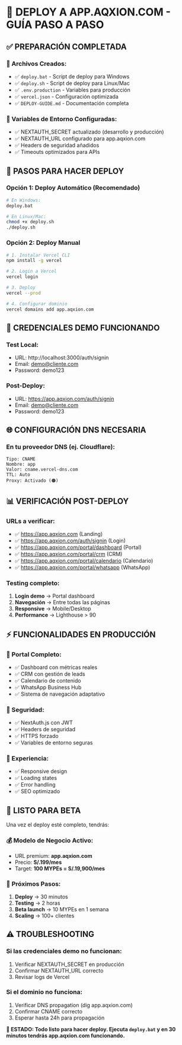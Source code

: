 # 🚀 DEPLOY A APP.AQXION.COM - GUÍA PASO A PASO

## ✅ PREPARACIÓN COMPLETADA

### 📁 Archivos Creados:
- ✅ `deploy.bat` - Script de deploy para Windows
- ✅ `deploy.sh` - Script de deploy para Linux/Mac  
- ✅ `.env.production` - Variables para producción
- ✅ `vercel.json` - Configuración optimizada
- ✅ `DEPLOY-GUIDE.md` - Documentación completa

### 🔧 Variables de Entorno Configuradas:
- ✅ NEXTAUTH_SECRET actualizado (desarrollo y producción)
- ✅ NEXTAUTH_URL configurado para app.aqxion.com
- ✅ Headers de seguridad añadidos
- ✅ Timeouts optimizados para APIs

## 🚀 PASOS PARA HACER DEPLOY

### Opción 1: Deploy Automático (Recomendado)
```bash
# En Windows:
deploy.bat

# En Linux/Mac:
chmod +x deploy.sh
./deploy.sh
```

### Opción 2: Deploy Manual
```bash
# 1. Instalar Vercel CLI
npm install -g vercel

# 2. Login a Vercel
vercel login

# 3. Deploy
vercel --prod

# 4. Configurar dominio
vercel domains add app.aqxion.com
```

## 🔑 CREDENCIALES DEMO FUNCIONANDO

### Test Local:
- URL: http://localhost:3000/auth/signin
- Email: demo@cliente.com
- Password: demo123

### Post-Deploy:
- URL: https://app.aqxion.com/auth/signin
- Email: demo@cliente.com  
- Password: demo123

## 🌐 CONFIGURACIÓN DNS NECESARIA

### En tu proveedor DNS (ej. Cloudflare):
```
Tipo: CNAME
Nombre: app
Valor: cname.vercel-dns.com
TTL: Auto
Proxy: Activado (🟠)
```

## 📊 VERIFICACIÓN POST-DEPLOY

### URLs a verificar:
- ✅ https://app.aqxion.com (Landing)
- ✅ https://app.aqxion.com/auth/signin (Login)
- ✅ https://app.aqxion.com/portal/dashboard (Portal)
- ✅ https://app.aqxion.com/portal/crm (CRM)
- ✅ https://app.aqxion.com/portal/calendario (Calendario)
- ✅ https://app.aqxion.com/portal/whatsapp (WhatsApp)

### Testing completo:
1. **Login demo** → Portal dashboard
2. **Navegación** → Entre todas las páginas
3. **Responsive** → Mobile/Desktop
4. **Performance** → Lighthouse > 90

## ⚡ FUNCIONALIDADES EN PRODUCCIÓN

### 🎯 Portal Completo:
- ✅ Dashboard con métricas reales
- ✅ CRM con gestión de leads
- ✅ Calendario de contenido
- ✅ WhatsApp Business Hub
- ✅ Sistema de navegación adaptativo

### 🔐 Seguridad:
- ✅ NextAuth.js con JWT
- ✅ Headers de seguridad
- ✅ HTTPS forzado
- ✅ Variables de entorno seguras

### 📱 Experiencia:
- ✅ Responsive design
- ✅ Loading states
- ✅ Error handling
- ✅ SEO optimizado

## 🎉 LISTO PARA BETA

Una vez el deploy esté completo, tendrás:

### 💰 **Modelo de Negocio Activo:**
- URL premium: **app.aqxion.com**
- Precio: **S/.199/mes**
- Target: **100 MYPEs = S/.19,900/mes**

### 🚀 **Próximos Pasos:**
1. **Deploy** → 30 minutos
2. **Testing** → 2 horas  
3. **Beta launch** → 10 MYPEs en 1 semana
4. **Scaling** → 100+ clientes

## ⚠️ TROUBLESHOOTING

### Si las credenciales demo no funcionan:
1. Verificar NEXTAUTH_SECRET en producción
2. Confirmar NEXTAUTH_URL correcto
3. Revisar logs de Vercel

### Si el dominio no funciona:
1. Verificar DNS propagation (dig app.aqxion.com)
2. Confirmar CNAME correcto
3. Esperar hasta 24h para propagación

**🎯 ESTADO: Todo listo para hacer deploy. Ejecuta `deploy.bat` y en 30 minutos tendrás app.aqxion.com funcionando.**
